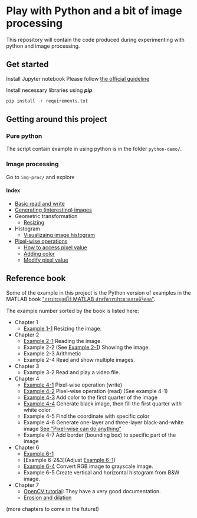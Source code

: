 # Play with Python and a bit of image processing
This repository will contain the code produced during experimenting with python and image processing. 

## Get started 

Install Jupyter notebook
Please follow [the official guideline](https://jupyter.readthedocs.io/en/latest/install.html)

Install necessary libraries using _**pip**_. 
```bash
pip install -r requirements.txt
```

## Getting around this project
### Pure python 
The script contain example in using python is in the folder `python-demo/`. 

### Image processing
Go to `img-proc/` and explore

#### Index
* [Basic read and write](img-proc/read-write/)
* [Generating (interesting) images](img-proc/sample-images/generate-images.py)
* Geometric transformation
  * [Resizing](img-proc/resize)
* Histogram
  * [Visualizaing image histogram](img-proc/image-histogram/)
* [Pixel-wise operations](img-proc/pixel-wise-op/pixel-wise-can-do-anything.ipynb)
  * [How to access pixel value](img-proc/pixel-wise-op/read-pixel-value.py)
  * [Adding color](img-proc/pixel-wise-op/add-color.py)
  * [Modify pixel value](img-proc/pixel-wise-op/change-pixel-value.py)

## Reference book 
Some of the example in this project is the Python version of examples in the MATLAB book ["การประยุกต์ใช้ MATLAB สำหรับการประมวลภาพดิจิตอล"](http://www.ookbee.com/Shop/Book/9a2fd582-e920-42fc-b5a7-d600705248e1). 

The example number sorted by the book is listed here: 
* Chapter 1
  * [Example 1-1](img-proc/resize/) Resizing the image.
* Chapter 2
  * [Example 2-1](img-proc/read-write/) Reading the image.
  * Example 2-2 (See [Example 2-1](img-proc/read-write/)) Showing the image.
  * Example 2-3 Arithmetic
  * Example 2-4 Read and show multiple images. 
* Chapter 3
  * Example 3-2 Read and play a video file. 
* Chapter 4
  * [Example 4-1](img-proc/pixel-wise-op/change-pixel-value.py) Pixel-wise operation (write)
  * [Example 4-2](img-proc/pixel-wise-op/read-pixel-value.py) Pixel-wise operation (read) (See example 4-1)
  * [Example 4-3](img-proc/pixel-wise-op/add-color.py) Add color to the first quarter of the image
  * [Example 4-4](img-proc/the-matlab-book/ex4-4.py) Generate black image, then fill the first quarter with white color. 
  * Example 4-5 Find the coordinate with specific color
  * Example 4-6 Generate one-layer and three-layer black-and-white image [See "Pixel-wise can do anything"](img-proc/pixel-wise-op/pixel-wise-can-do-anythin.ipynb)
  * Example 4-7 Add border (bounding box) to specific part of the image
* Chapter 6
  * [Example 6-1](img-proc/image-histogram/using-image-histogram.ipynb)
  * [Example 6-2&3](Adjust [Example 6-1](img-proc/image-histogram/using-image-histogram.ipynb))
  * [Example 6-4](img-proc/_utilities/pp_rgb2gray.py) Convert RGB image to grayscale image. 
  * Example 6-5 Create vertical and horizontal histogram from B&W image. 
* Chapter 7
  * [OpenCV tutorial](https://docs.opencv.org/3.0-beta/doc/py_tutorials/py_imgproc/py_morphological_ops/py_morphological_ops.html#dilation): They have a very good documentation. 
  * [Erosion and dilation](img-proc/morphological-op/erosion-dilation.ipynb)

(more chapters to come in the future!)